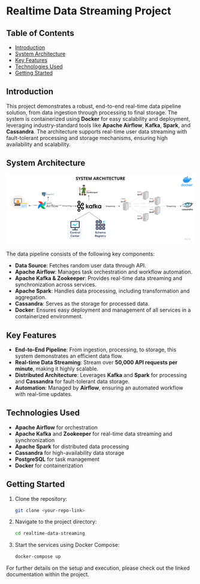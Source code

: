 # Realtime Data Streaming Project

## Table of Contents
- [Introduction](#introduction)
- [System Architecture](#system-architecture)
- [Key Features](#key-features)
- [Technologies Used](#technologies-used)
- [Getting Started](#getting-started)

## Introduction

This project demonstrates a robust, end-to-end real-time data pipeline solution, from data ingestion through processing to final storage. The system is containerized using **Docker** for easy scalability and deployment, leveraging industry-standard tools like **Apache Airflow**, **Kafka**, **Spark**, and **Cassandra**. The architecture supports real-time user data streaming with fault-tolerant processing and storage mechanisms, ensuring high availability and scalability.

## System Architecture

![System Architecture](https://github.com/Kushal-kothari/Real-Time-Data-Ingestion-and-Stream-Processing-System/blob/main/Data%20engineering%20architecture.png)

The data pipeline consists of the following key components:

- **Data Source**: Fetches random user data through API.
- **Apache Airflow**: Manages task orchestration and workflow automation.
- **Apache Kafka & Zookeeper**: Provides real-time data streaming and synchronization across services.
- **Apache Spark**: Handles data processing, including transformation and aggregation.
- **Cassandra**: Serves as the storage for processed data.
- **Docker**: Ensures easy deployment and management of all services in a containerized environment.

## Key Features

- **End-to-End Pipeline**: From ingestion, processing, to storage, this system demonstrates an efficient data flow.
- **Real-time Data Streaming**: Stream over **50,000 API requests per minute**, making it highly scalable.
- **Distributed Architecture**: Leverages **Kafka** and **Spark** for processing and **Cassandra** for fault-tolerant data storage.
- **Automation**: Managed by **Airflow**, ensuring an automated workflow with real-time updates.

## Technologies Used

- **Apache Airflow** for orchestration
- **Apache Kafka** and **Zookeeper** for real-time data streaming and synchronization
- **Apache Spark** for distributed data processing
- **Cassandra** for high-availability data storage
- **PostgreSQL** for task management
- **Docker** for containerization

## Getting Started

1. Clone the repository:
    ```bash
    git clone <your-repo-link>
    ```

2. Navigate to the project directory:
    ```bash
    cd realtime-data-streaming
    ```

3. Start the services using Docker Compose:
    ```bash
    docker-compose up
    ```

For further details on the setup and execution, please check out the linked documentation within the project.
